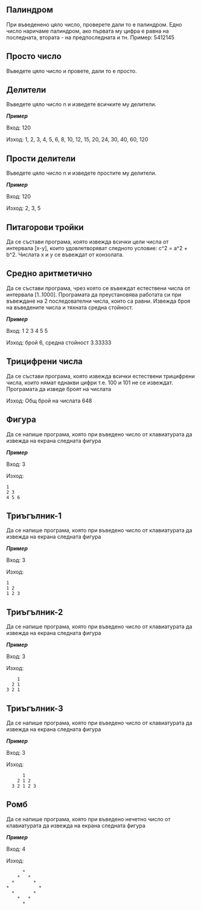 ## Палиндром

При въведенено цяло число, проверете дали то е палиндром. Едно число наричаме палиндром, ако първата му цифра е равна на последната, втората - на предпоследната и тн. Пример: 5412145

## Просто число

Въведете цяло число и провете, дали то е просто.

## Делители

Въведете цяло число n и изведете всичките му делители.

***Пример***

Вход: 120

Изход: 1, 2, 3, 4, 5, 6, 8, 10, 12, 15, 20, 24, 30, 40, 60, 120

## Прости делители

Въведете цяло число n и изведете простите му делители.

***Пример***

Вход: 120

Изход: 2, 3, 5

## Питагорови тройки

Да се състави програма, която извежда всички цели числа от интервала [x-y], които удовлетворяват следното условие: c^2 = a^2 + b^2. Числата x и y се въвеждат от конзолата. 

## Средно аритметично

Да се състави програма, чрез която се въвеждат естествени числа от интервала [1..1000]. Програмата да преустановява работата си при въвеждане на 2 последователни числа, които са равни. Извежда броя на въведените числа и тяхната средна стойност.

***Пример***

Вход: 1 2 3 4 5 5 

Изход: брой 6, средна стойност 3.33333

## Трицифрени числа

Да се състави програма, която извежда всички естествени трицифрени числа, които нямат еднакви цифри т.е. 100 и 101 не се извеждат. Програмата да изведе броят на числата

Изход: Общ брой на числата 648

## Фигура

Да се напише програма, която при въведено число от клавиатурата да извежда на екрана следната фигура

***Пример***

Вход: 3

Изход:
```
1
2 3
4 5 6
```
## Триъгълник-1

Да се напише програма, която при въведено число от клавиатурата да извежда на екрана следната фигура

***Пример***

Вход: 3

Изход:
```
1
1 2
1 2 3
```

## Триъгълник-2

Да се напише програма, която при въведено число от клавиатурата да извежда на екрана следната фигура

***Пример***

Вход: 3

Изход:
```
    1
  2 1
3 2 1
```

## Триъгълник-3

Да се напише програма, която при въведено число от клавиатурата да извежда на екрана следната фигура

***Пример***

Вход: 3

Изход:
```
      1
    2 1 2
  3 2 1 2 3
```

## Ромб

Да се напише програма, която при въведено нечетно число от клавиатурата да извежда на екрана следната фигура

***Пример***

Вход: 4

Изход:
```
      *
    *   *    
  *       *  
*           *
  *       *  
    *   *
      *
```
